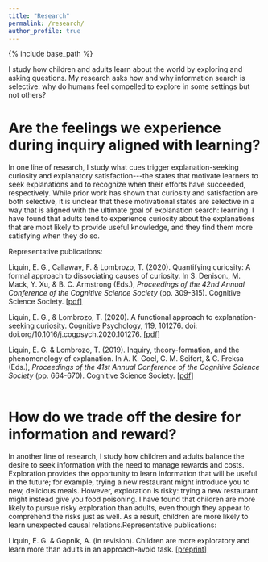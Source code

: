 ```yaml
---
title: "Research"
permalink: /research/
author_profile: true
---
```



{% include base_path %}

I study how children and adults learn about the world by exploring and asking questions.
My research asks how and why information search is selective: why do humans feel compelled to explore in some settings but not others? 

# Are the feelings we experience during inquiry aligned with learning?

In one line of research, I study what cues trigger explanation-seeking curiosity and explanatory satisfaction---the states that motivate learners to seek explanations and to recognize when their efforts have succeeded, respectively. 
While prior work has shown that curiosity and satisfaction are both selective, it is unclear that these motivational states are selective in a way that is aligned with the ultimate goal of explanation search: learning. 
I have found that adults tend to experience curiosity about the explanations that are most likely to provide useful knowledge, and they find them more satisfying when they do so. 

​Representative publications:

Liquin, E. G., Callaway, F. & Lombrozo, T. (2020). Quantifying curiosity: A formal approach to dissociating causes of curiosity. In S. Denison., M. Mack, Y. Xu, & B. C. Armstrong (Eds.), *Proceedings of the 42nd Annual Conference of the Cognitive Science Society* (pp. 309-315). Cognitive Science Society. [[pdf]](https://emilyliquin.github.io/files/LiquinCallawayLombrozo-2020.pdf) <br>

Liquin, E. G., & Lombrozo, T. (2020). A functional approach to explanation-seeking curiosity. Cognitive Psychology, 119, 101276. doi: doi.org/10.1016/j.cogpsych.2020.101276. [[pdf]](https://emilyliquin.github.io/files/LiquinLombrozo-ESC-2020.pdf) <br>

Liquin, E. G. & Lombrozo, T. (2019). Inquiry, theory-formation, and the phenomenology of explanation. In A. K. Goel, C. M. Seifert, & C. Freksa (Eds.), *Proceedings of the 41st Annual Conference of the Cognitive Science Society* (pp. 664-670). Cognitive Science Society. [[pdf]](https://emilyliquin.github.io/files/LiquinLombrozo-QA-2019.pdf) <br>
​

# How do we trade off the desire for information and reward?

In another line of research, I study how children and adults balance the desire to seek information with the need to manage rewards and costs. Exploration provides the opportunity to learn information that will be useful in the future; for example, trying a new restaurant might introduce you to new, delicious meals. However, exploration is risky: trying a new restaurant might instead give you food poisoning. I have found that children are more likely to pursue risky exploration than adults, even though they appear to comprehend the risks just as well. As a result, children are more likely to learn unexpected causal relations.
​
Representative publications:

Liquin, E. G. & Gopnik, A. (in revision). Children are more exploratory and learn more than adults in an approach-avoid task. [[preprint]](https://psyarxiv.com/6watc) <br>

​

